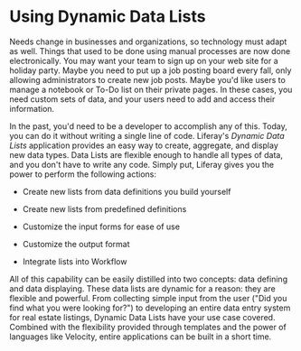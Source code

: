 # Using Dynamic Data Lists

<!-- HOOK NEEDS IMPROVEMENT -->

Needs change in businesses and organizations, so technology must adapt as well.
Things that used to be done using manual processes are now done electronically.
You may want your team to sign up on your web site for a holiday party. Maybe
you need to put up a job posting board every fall, only allowing administrators
to create new job posts. Maybe you'd like users to manage a notebook or To-Do
list on their private pages. In these cases, you need custom sets of data, and
your users need to add and access their information. 

In the past, you'd need to be a developer to accomplish any of this. Today, you
can do it without writing a single line of code. Liferay's *Dynamic Data Lists*
application provides an easy way to create, aggregate, and display new data
types. Data Lists are flexible enough to handle all types of data, and you
don't have to write any code. Simply put, Liferay gives you the power to perform
the following actions:

<!-- Define your own data definitions -->

- Create new lists from data definitions you build yourself

- Create new lists from predefined definitions

- Customize the input forms for ease of use

- Customize the output format

- Integrate lists into Workflow 

All of this capability can be easily distilled into two concepts: data defining
and data displaying. These data lists are dynamic for a reason: they are
flexible and powerful. From collecting simple input from the user ("Did you find
what you were looking for?") to developing an entire data entry system for real
estate listings, Dynamic Data Lists have your use case covered. Combined with
the flexibility provided through templates and the power of languages like
Velocity, entire applications can be built in a short time.
